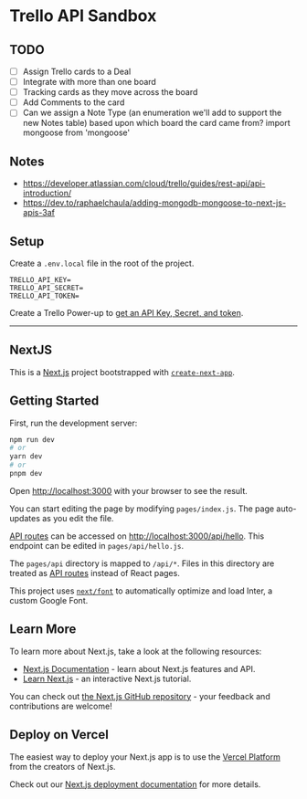 # Trello API Sandbox

## TODO

* [ ] Assign Trello cards to a Deal
* [ ] Integrate with more than one board
* [ ] Tracking cards as they move across the board
* [ ] Add Comments to the card
* [ ] Can we assign a Note Type (an enumeration we'll add to support the new Notes table) based upon which board the card came from?
import mongoose from 'mongoose'

## Notes

* https://developer.atlassian.com/cloud/trello/guides/rest-api/api-introduction/
* https://dev.to/raphaelchaula/adding-mongodb-mongoose-to-next-js-apis-3af

## Setup

Create a `.env.local` file in the root of the project.

```
TRELLO_API_KEY=
TRELLO_API_SECRET=
TRELLO_API_TOKEN=
```

Create a Trello Power-up to [get an API Key, Secret, and token](https://developer.atlassian.com/cloud/trello/guides/rest-api/api-introduction/).

---

## NextJS

This is a [Next.js](https://nextjs.org/) project bootstrapped with [`create-next-app`](https://github.com/vercel/next.js/tree/canary/packages/create-next-app).

## Getting Started

First, run the development server:

```bash
npm run dev
# or
yarn dev
# or
pnpm dev
```

Open [http://localhost:3000](http://localhost:3000) with your browser to see the result.

You can start editing the page by modifying `pages/index.js`. The page auto-updates as you edit the file.

[API routes](https://nextjs.org/docs/api-routes/introduction) can be accessed on [http://localhost:3000/api/hello](http://localhost:3000/api/hello). This endpoint can be edited in `pages/api/hello.js`.

The `pages/api` directory is mapped to `/api/*`. Files in this directory are treated as [API routes](https://nextjs.org/docs/api-routes/introduction) instead of React pages.

This project uses [`next/font`](https://nextjs.org/docs/basic-features/font-optimization) to automatically optimize and load Inter, a custom Google Font.

## Learn More

To learn more about Next.js, take a look at the following resources:

- [Next.js Documentation](https://nextjs.org/docs) - learn about Next.js features and API.
- [Learn Next.js](https://nextjs.org/learn) - an interactive Next.js tutorial.

You can check out [the Next.js GitHub repository](https://github.com/vercel/next.js/) - your feedback and contributions are welcome!

## Deploy on Vercel

The easiest way to deploy your Next.js app is to use the [Vercel Platform](https://vercel.com/new?utm_medium=default-template&filter=next.js&utm_source=create-next-app&utm_campaign=create-next-app-readme) from the creators of Next.js.

Check out our [Next.js deployment documentation](https://nextjs.org/docs/deployment) for more details.
